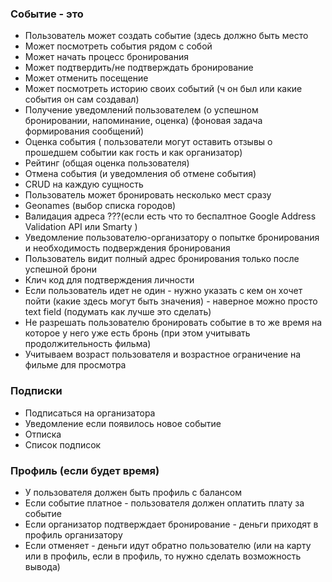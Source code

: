 
### Событие - это 
- Пользователь может создать событие (здесь должно быть место 
- Может посмотреть события рядом с собой
- Может начать процесс бронирования
- Может подтвердить/не подтверждать бронирование
- Может отменить посещение 
- Может посмотреть историю своих событий (ч он был или какие события он сам создавал)
- Получение уведомлений пользователем (о успешном бронировании, напоминание,  оценка) (фоновая задача формирования сообщений)
- Оценка события ( пользователи могут оставить отзывы о прошедшем событии как гость и как организатор)
- Рейтинг (общая оценка пользователя)
- Отмена события (и уведомления об отмене события)
- CRUD на каждую сущность 
- Пользователь может бронировать несколько мест сразу
- Geonames (выбор списка городов)
- Валидация адреса ???(если есть что то беспалтное Google Address Validation API или Smarty )
- Уведомление пользователю-организатору о попытке бронирования и необходимость подверждения бронирования 
- Пользователь видит полный адрес бронирования только после успешной брони
- Клич код для подтверждения личности 
- Если пользователь идет не один - нужно указать с кем он хочет пойти (какие здесь могут быть значения) - наверное можно просто text field (подумать как лучше это сделать)
- Не разрешать пользователю бронировать событие в то же время на которое у него уже есть бронь (при этом учитывать продолжительность фильма)
- Учитываем возраст пользователя и возрастное ограничение на фильме для просмотра

### Подписки
- Подписаться на организатора 
- Уведомление если появилось новое событие 
- Отписка 
- Список подписок 

### Профиль (если будет время)
- У пользователя должен быть профиль с балансом 
- Если событие платное - пользователя должен оплатить плату за событие 
- Если организатор подтверждает бронирование - деньги приходят в профиль организатору 
- Если отменяет - деньги идут обратно пользователю (или на карту или в профиль, если в профиль, то нужно сделать возможность вывода)